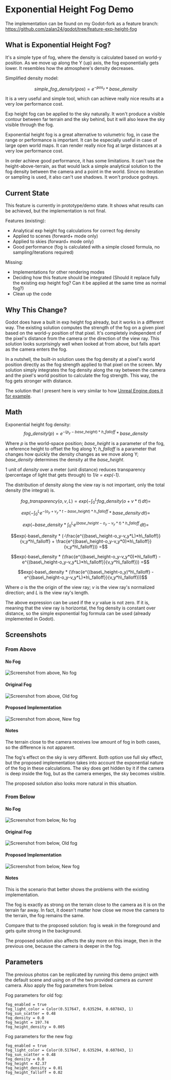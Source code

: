 # Exponential Height Fog Demo

The implementation can be found on my Godot-fork as a feature branch: https://github.com/zalan24/godot/tree/feature-exp-height-fog

## What is Exponential Height Fog?

It's a simple type of fog, where the density is calculated based on world-y position. As we move up along the Y (up) axis, the fog exponentially gets lower. It resembles how the atmosphere's density decreases.

Simplified density model:
```math
simple\_fog\_density\left(pos\right) = e^{-pos_y}*base\_density
```

It is a very useful and simple tool, which can achieve really nice results at a very low performance cost.

Exp height fog can be applied to the sky naturally. It won't produce a visible contour between far terrain and the sky behind, but it will also leave the sky visible through the fog.

Exponential height fog is a great alternative to volumetric fog, in case the range or performance is important. It can be especially useful in case of large open world maps. It can render really nice fog at large distances at a very low performance cost.

In order achieve good performance, it has some limitations. It can't use the height-above-terrain, as that would lack a simple analytical solution to the fog density between the camera and a point in the world. Since no iteration or sampling is used, it also can't use shadows. It won't produce godrays.

## Current State

This feature is currently in prototype/demo state. It shows what results can be achieved, but the implementation is not final.

Features (existing):
* Analytical exp height fog calculations for correct fog density
* Applied to scenes (forward+ mode only)
* Applied to skies (forward+ mode only)
* Good performance (fog is calculated with a simple closed formula, no sampling/iterations required)

Missing:
* Implementations for other rendering modes
* Deciding how this feature should be integrated (Should it replace fully the existing exp height fog? Can it be applied at the same time as normal fog?)
* Clean up the code

## Why This Change?

Godot does have a built in exp height fog already, but it works in a different way. The existing solution computes the strength of the fog on a given pixel based on the world-y position of that pixel. It's completely independent of the pixel's distance from the camera or the direction of the view ray. This solution looks surprisingly well when looked at from above, but falls apart as the camera enters the fog.

In a nutshell, the built-in solution uses the fog density at a pixel's world position directly as the fog strength applied to that pixel on the screen. My solution simply integrates the fog density along the ray between the camera and the pixel's world position to calculate the fog strength. This way, the fog gets stronger with distance.

The solution that I present here is very similar to how [Unreal Engine does it for example](https://dev.epicgames.com/documentation/en-us/unreal-engine/exponential-height-fog-user-guide?application_version=4.27).

## Math

Exponential height fog density:
$$fog\_density\left(p\right) = e^{-(p_y-base\_height)*h\_falloff}*base\_density$$

Where *p* is the world-space position; *base_height* is a parameter of the fog, a reference height to offset the fog along Y; *h_falloff* is a parameter that changes how quickly the density changes as we move along Y; *base_density* determines the density at the *base_height*.

1 unit of *density* over a meter (unit distance) reduces transparency (percentage of light that gets through) to *1/e = exp(-1)*.

The distribution of density along the view ray is not important, only the total density (the integral) is.

```math
fog\_transparency(o, v, L) = exp(-\int_0^L fog\_density\left(o+v*t\right) \,dt) =
```
```math
exp(-\int_0^L e^{-(o_y+v_y*t-base\_height)*h\_falloff}*base\_density \,dt) =
```
```math
exp(-base\_density * \int_0^L e^{(base\_height-o_y-v_y*t)*h\_falloff} \,dt) =
```
```math
exp(-base\_density * (-\frac{e^{(base\_height-o_y-v_y*L)*h\_falloff}}{v_y*h\_falloff} + \frac{e^{(base\_height-o_y-v_y*0)*h\_falloff}}{v_y*h\_falloff})) =
```
```math
exp(-base\_density * (\frac{e^{(base\_height-o_y-v_y*0)*h\_falloff} - e^{(base\_height-o_y-v_y*L)*h\_falloff}}{v_y*h\_falloff})) =
```
```math
exp(-base\_density * (\frac{e^{(base\_height-o_y)*h\_falloff} - e^{(base\_height-o_y-v_y*L)*h\_falloff}}{v_y*h\_falloff}))
```

Where *o* is the the origin of the view ray; *v* is the view ray's normalized direction; and *L* is the view ray's length.

The above expression can be used if the *v.y* value is not zero. If it is, meaning that the view ray is horizontal, the fog density is constant over distance, so the simple exponential fog formula can be used (already implemented in Godot).

## Screenshots

### From Above

#### No Fog
![Screenshot from above, No fog](screenshots/no_fog.webp)
#### Original Fog
![Screenshot from above, Old fog](screenshots/old_fog.webp)
#### Proposed Implementation
![Screenshot from above, New fog](screenshots/new_fog.webp)

#### Notes

The terrain close to the camera receives low amount of fog in both cases, so the difference is not apparent.

The fog's effect on the sky is very different. Both option use full sky effect, but the proposed implementation takes into account the exponential nature of the fog in these calculations. The sky does get hidden by it if the camera is deep inside the fog, but as the camera emerges, the sky becomes visible.

The proposed solution also looks more natural in this situation.

### From Below

#### No Fog
![Screenshot from below, No fog](screenshots/low_no_fog.webp)
#### Original Fog
![Screenshot from below, Old fog](screenshots/low_old_fog.webp)
#### Proposed Implementation
![Screenshot from below, New fog](screenshots/low_new_fog.webp)

#### Notes

This is the scenario that better shows the problems with the existing implementation.

The fog is exactly as strong on the terrain close to the camera as it is on the terrain far away. In fact, it doesn't matter how close we move the camera to the terrain, the fog remains the same.

Compare that to the proposed solution: fog is weak in the foreground and gets quite strong in the background.

The proposed solution also affects the sky more on this image, then in the previous one, because the camera is deeper in the fog.

## Parameters

The previous photos can be replicated by running this demo project with the default scene and using on of the two provided camera as *current* camera. Also apply the fog parameters from below.

Fog parameters for old fog:
```
fog_enabled = true
fog_light_color = Color(0.517647, 0.635294, 0.607843, 1)
fog_sun_scatter = 0.48
fog_density = 0.0
fog_height = 197.74
fog_height_density = 0.005
```

Fog parameters for the new fog:
```
fog_enabled = true
fog_light_color = Color(0.517647, 0.635294, 0.607843, 1)
fog_sun_scatter = 0.48
fog_density = 0.0
fog_height = 42.37
fog_height_density = 0.01
fog_height_falloff = 0.02
```